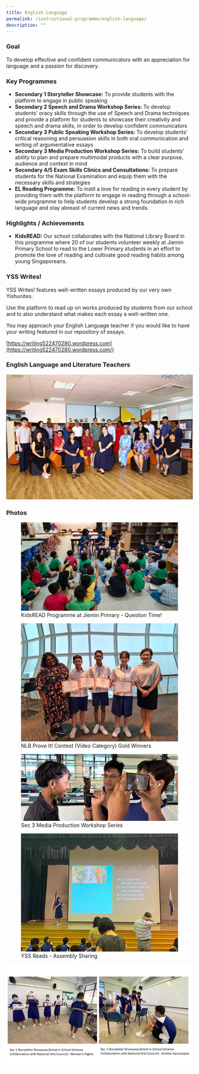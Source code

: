 ```yaml
---
title: English Language
permalink: /instructional-programme/english-language/
description: ""
---
```

### Goal

To develop effective and confident communicators with an appreciation for language and a passion for discovery.

### Key Programmes

* <b>Secondary 1 Storyteller Showcase:</b> To provide students with the platform to engage in public speaking
* <b>Secondary 2 Speech and Drama Workshop Series: </b>To develop students’ oracy skills through the use of Speech and Drama techniques and provide a platform for students to showcase their creativity and speech and drama skills, in order to develop confident communicators
* <b> Secondary 3 Public Speaking Workshop Series: </b>To develop students’ critical reasoning and persuasion skills in both oral communication and writing of argumentative essays
* <b>Secondary 3 Media Production Workshop Series:</b> To build students’ ability to plan and prepare multimodal products with a clear purpose, audience and context in mind
* <b>Secondary 4/5 Exam Skills Clinics and Consultations: </b>To prepare students for the National Examination and equip them with the necessary skills and strategies 
* <b>EL Reading Programme: </b>To instil a love for reading in every student by providing them with the platform to engage in reading through a school-wide programme to help students develop a strong foundation in rich language and stay abreast of current news and trends.

### Highlights / Achievements


* <b>KidsREAD: </b>Our school collaborates with the National Library Board in this programme where 20 of our students volunteer weekly at Jiemin Primary School to read to the Lower Primary students in an effort to promote the love of reading and cultivate good reading habits among young Singaporeans.

### YSS Writes!

YSS Writes! features well-written essays produced by our very own Yishunites. 

Use the platform to read up on works produced by students from our school and to also understand what makes each essay a well-written one. 

You may approach your English Language teacher if you would like to have your writing featured in our repository of essays.

[https://writing522470280.wordpress.com](https://writing522470280.wordpress.com/)

### English Language and Literature Teachers

![](/images/IP/English/2023/english%20department_2023.png)

### Photos

<figure><img src="/images/IP/English/2023/english-1.jpeg"><figcaption>KidsREAD Programme at Jiemin Primary - Question Time!</figcaption></figure>
<figure><img src="/images/IP/English/2023/english-2.jpg"><figcaption>NLB Prove It! Contest (Video Category) Gold Winners</figcaption></figure>
<figure><img src="/images/IP/English/2023/english-3.jpg"><figcaption>Sec 3 Media Production Workshop Series</figcaption></figure>
<figure><img src="/images/IP/English/2023/english-4.jpeg"><figcaption>YSS Reads - Assembly Sharing</figcaption></figure>

![](/images/IP/English/Slide2.jpg)